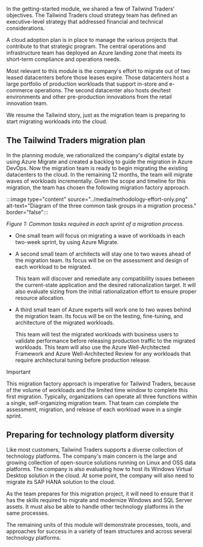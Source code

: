 In the getting-started module, we shared a few of Tailwind Traders' objectives. The Tailwind Traders cloud strategy team has defined an executive-level strategy that addressed financial and technical considerations.

A cloud adoption plan is in place to manage the various projects that contribute to that strategic program. The central operations and infrastructure team has deployed an Azure landing zone that meets its short-term compliance and operations needs.

Most relevant to this module is the company's effort to migrate out of two leased datacenters before those leases expire. Those datacenters host a large portfolio of production workloads that support in-store and e-commerce operations. The second datacenter also hosts dev/test environments and other pre-production innovations from the retail innovation team.

We resume the Tailwind story, just as the migration team is preparing to start migrating workloads into the cloud.

## The Tailwind Traders migration plan

In the planning module, we rationalized the company's digital estate by using Azure Migrate and created a backlog to guide the migration in Azure DevOps. Now the migration team is ready to begin migrating the existing datacenters to the cloud. In the remaining 12 months, the team will migrate waves of workloads incrementally. Given the scope and timeline for this migration, the team has chosen the following migration factory approach.

:::image type="content" source="../media/methodology-effort-only.png" alt-text="Diagram of the three common task groups in a migration process." border="false":::

*Figure 1: Common tasks required in each sprint of a migration process.*

- One small team will focus on migrating a wave of workloads in each two-week sprint, by using Azure Migrate.
- A second small team of architects will stay one to two waves ahead of the migration team. Its focus will be on the assessment and design of each workload to be migrated. 

  This team will discover and remediate any compatibility issues between the current-state application and the desired rationalization target. It will also evaluate sizing from the initial rationalization effort to ensure proper resource allocation.
- A third small team of Azure experts will work one to two waves behind the migration team. Its focus will be on the testing, fine-tuning, and architecture of the migrated workloads. 

  This team will test the migrated workloads with business users to validate performance before releasing production traffic to the migrated workloads. This team will also use the Azure Well-Architected Framework and Azure Well-Architected Review for any workloads that require architectural tuning before production release.

> [!IMPORTANT]
> This migration factory approach is imperative for Tailwind Traders, because of the volume of workloads and the limited time window to complete this first migration. Typically, organizations can operate all three functions within a single, self-organizing migration team. That team can complete the assessment, migration, and release of each workload wave in a single sprint.

## Preparing for technology platform diversity

Like most customers, Tailwind Traders supports a diverse collection of technology platforms. The company's main concern is the large and growing collection of open-source solutions running on Linux and OSS data platforms. The company is also evaluating how to host its Windows Virtual Desktop solution in the cloud. At some point, the company will also need to migrate its SAP HANA solution to the cloud.

As the team prepares for this migration project, it will need to ensure that it has the skills required to migrate and modernize Windows and SQL Server assets. It must also be able to handle other technology platforms in the same processes.

The remaining units of this module will demonstrate processes, tools, and approaches for success in a variety of team structures and across several technology platforms.
